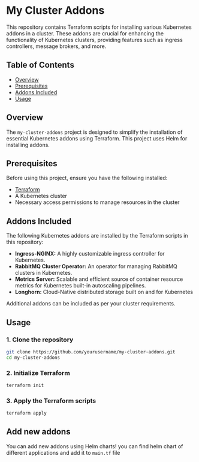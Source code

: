 # My Cluster Addons

This repository contains Terraform scripts for installing various Kubernetes addons in a cluster. These addons are crucial for enhancing the functionality of Kubernetes clusters, providing features such as ingress controllers, message brokers, and more.

## Table of Contents

- [Overview](#overview)
- [Prerequisites](#prerequisites)
- [Addons Included](#addons-included)
- [Usage](#usage)

## Overview

The `my-cluster-addons` project is designed to simplify the installation of essential Kubernetes addons using Terraform. This project uses Helm for installing addons.

## Prerequisites

Before using this project, ensure you have the following installed:

- [Terraform](https://www.terraform.io/downloads.html)
- A Kubernetes cluster
- Necessary access permissions to manage resources in the cluster

## Addons Included

The following Kubernetes addons are installed by the Terraform scripts in this repository:

- **Ingress-NGINX:** A highly customizable ingress controller for Kubernetes.
- **RabbitMQ Cluster Operator:** An operator for managing RabbitMQ clusters in Kubernetes.
- **Metrics Server:** Scalable and efficient source of container resource metrics for Kubernetes built-in autoscaling pipelines.
- **Longhorn:** Cloud-Native distributed storage built on and for Kubernetes 

Additional addons can be included as per your cluster requirements.

## Usage

### 1. Clone the repository

```bash
git clone https://github.com/yourusername/my-cluster-addons.git
cd my-cluster-addons
```

### 2. Initialize Terraform

```bash
terraform init
```

### 3. Apply the Terraform scripts

```bash
terraform apply
```

## Add new addons

You can add new addons using Helm charts! you can find helm chart of different applications and add it to `main.tf` file
